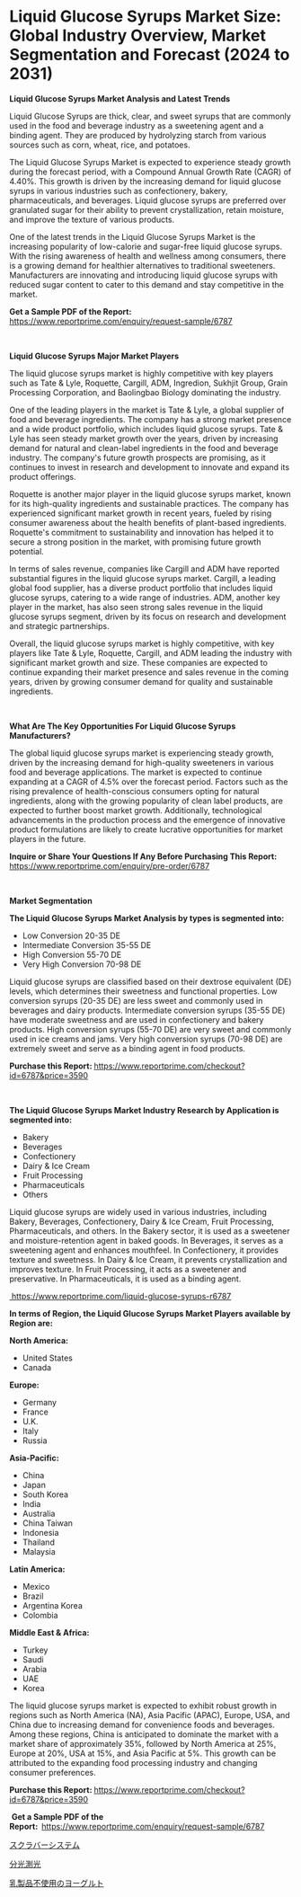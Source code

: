 <p><h1>Liquid Glucose Syrups Market Size: Global Industry Overview, Market Segmentation and Forecast (2024 to 2031)</h1></p><p><strong>Liquid Glucose Syrups Market Analysis and Latest Trends</strong></p>
<p><p>Liquid Glucose Syrups are thick, clear, and sweet syrups that are commonly used in the food and beverage industry as a sweetening agent and a binding agent. They are produced by hydrolyzing starch from various sources such as corn, wheat, rice, and potatoes.</p><p>The Liquid Glucose Syrups Market is expected to experience steady growth during the forecast period, with a Compound Annual Growth Rate (CAGR) of 4.40%. This growth is driven by the increasing demand for liquid glucose syrups in various industries such as confectionery, bakery, pharmaceuticals, and beverages. Liquid glucose syrups are preferred over granulated sugar for their ability to prevent crystallization, retain moisture, and improve the texture of various products.</p><p>One of the latest trends in the Liquid Glucose Syrups Market is the increasing popularity of low-calorie and sugar-free liquid glucose syrups. With the rising awareness of health and wellness among consumers, there is a growing demand for healthier alternatives to traditional sweeteners. Manufacturers are innovating and introducing liquid glucose syrups with reduced sugar content to cater to this demand and stay competitive in the market.</p></p>
<p><strong>Get a Sample PDF of the Report:&nbsp;</strong> <a href="https://www.reportprime.com/enquiry/request-sample/6787">https://www.reportprime.com/enquiry/request-sample/6787</a></p>
<p>&nbsp;</p>
<p><strong>Liquid Glucose Syrups Major Market Players</strong></p>
<p><p>The liquid glucose syrups market is highly competitive with key players such as Tate & Lyle, Roquette, Cargill, ADM, Ingredion, Sukhjit Group, Grain Processing Corporation, and Baolingbao Biology dominating the industry.</p><p>One of the leading players in the market is Tate & Lyle, a global supplier of food and beverage ingredients. The company has a strong market presence and a wide product portfolio, which includes liquid glucose syrups. Tate & Lyle has seen steady market growth over the years, driven by increasing demand for natural and clean-label ingredients in the food and beverage industry. The company's future growth prospects are promising, as it continues to invest in research and development to innovate and expand its product offerings.</p><p>Roquette is another major player in the liquid glucose syrups market, known for its high-quality ingredients and sustainable practices. The company has experienced significant market growth in recent years, fueled by rising consumer awareness about the health benefits of plant-based ingredients. Roquette's commitment to sustainability and innovation has helped it to secure a strong position in the market, with promising future growth potential.</p><p>In terms of sales revenue, companies like Cargill and ADM have reported substantial figures in the liquid glucose syrups market. Cargill, a leading global food supplier, has a diverse product portfolio that includes liquid glucose syrups, catering to a wide range of industries. ADM, another key player in the market, has also seen strong sales revenue in the liquid glucose syrups segment, driven by its focus on research and development and strategic partnerships.</p><p>Overall, the liquid glucose syrups market is highly competitive, with key players like Tate & Lyle, Roquette, Cargill, and ADM leading the industry with significant market growth and size. These companies are expected to continue expanding their market presence and sales revenue in the coming years, driven by growing consumer demand for quality and sustainable ingredients.</p></p>
<p>&nbsp;</p>
<p><strong>What Are The Key Opportunities For Liquid Glucose Syrups Manufacturers?</strong></p>
<p><p>The global liquid glucose syrups market is experiencing steady growth, driven by the increasing demand for high-quality sweeteners in various food and beverage applications. The market is expected to continue expanding at a CAGR of 4.5% over the forecast period. Factors such as the rising prevalence of health-conscious consumers opting for natural ingredients, along with the growing popularity of clean label products, are expected to further boost market growth. Additionally, technological advancements in the production process and the emergence of innovative product formulations are likely to create lucrative opportunities for market players in the future.</p></p>
<p><strong>Inquire or Share Your Questions If Any Before Purchasing This Report:</strong> <a href="https://www.reportprime.com/enquiry/pre-order/6787">https://www.reportprime.com/enquiry/pre-order/6787</a></p>
<p>&nbsp;</p>
<p><strong>Market Segmentation</strong></p>
<p><strong>The Liquid Glucose Syrups Market Analysis by types is segmented into:</strong></p>
<p><ul><li>Low Conversion 20-35 DE</li><li>Intermediate Conversion 35-55 DE</li><li>High Conversion 55-70 DE</li><li>Very High Conversion 70-98 DE</li></ul></p>
<p><p>Liquid glucose syrups are classified based on their dextrose equivalent (DE) levels, which determines their sweetness and functional properties. Low conversion syrups (20-35 DE) are less sweet and commonly used in beverages and dairy products. Intermediate conversion syrups (35-55 DE) have moderate sweetness and are used in confectionery and bakery products. High conversion syrups (55-70 DE) are very sweet and commonly used in ice creams and jams. Very high conversion syrups (70-98 DE) are extremely sweet and serve as a binding agent in food products.</p></p>
<p><strong>Purchase this Report:&nbsp;</strong><a href="https://www.reportprime.com/checkout?id=6787&price=3590">https://www.reportprime.com/checkout?id=6787&price=3590</a></p>
<p>&nbsp;</p>
<p><strong>The Liquid Glucose Syrups Market Industry Research by Application is segmented into:</strong></p>
<p><ul><li>Bakery</li><li>Beverages</li><li>Confectionery</li><li>Dairy & Ice Cream</li><li>Fruit Processing</li><li>Pharmaceuticals</li><li>Others</li></ul></p>
<p><p>Liquid glucose syrups are widely used in various industries, including Bakery, Beverages, Confectionery, Dairy & Ice Cream, Fruit Processing, Pharmaceuticals, and others. In the Bakery sector, it is used as a sweetener and moisture-retention agent in baked goods. In Beverages, it serves as a sweetening agent and enhances mouthfeel. In Confectionery, it provides texture and sweetness. In Dairy & Ice Cream, it prevents crystallization and improves texture. In Fruit Processing, it acts as a sweetener and preservative. In Pharmaceuticals, it is used as a binding agent.</p></p>
<p><a href="https://www.reportprime.com/liquid-glucose-syrups-r6787">&nbsp;https://www.reportprime.com/liquid-glucose-syrups-r6787</a></p>
<p><strong>In terms of Region, the Liquid Glucose Syrups Market Players available by Region are:</strong></p>
<p>
    <p> <strong> North America: </strong>
        <ul>
            <li>United States</li>
            <li>Canada</li>
        </ul>
        </p> 
    <p> <strong> Europe: </strong>
        <ul>
            <li>Germany</li>
            <li>France</li>
            <li>U.K.</li>
            <li>Italy</li>
            <li>Russia</li>
        </ul>
        </p> 
    <p> <strong> Asia-Pacific: </strong>
        <ul>
            <li>China</li>
            <li>Japan</li>
            <li>South Korea</li>
            <li>India</li>
            <li>Australia</li>
            <li>China Taiwan</li>
            <li>Indonesia</li>
            <li>Thailand</li>
            <li>Malaysia</li>
        </ul>
        </p> 
    <p> <strong> Latin America: </strong>
        <ul>
            <li>Mexico</li>
            <li>Brazil</li>
            <li>Argentina Korea</li>
            <li>Colombia</li>
        </ul>
        </p> 
    <p> <strong> Middle East & Africa: </strong>
        <ul>
            <li>Turkey</li>
            <li>Saudi</li>
            <li>Arabia</li>
            <li>UAE</li>
            <li>Korea</li>
        </ul>
    </p>
    </p>
<p><p>The liquid glucose syrups market is expected to exhibit robust growth in regions such as North America (NA), Asia Pacific (APAC), Europe, USA, and China due to increasing demand for convenience foods and beverages. Among these regions, China is anticipated to dominate the market with a market share of approximately 35%, followed by North America at 25%, Europe at 20%, USA at 15%, and Asia Pacific at 5%. This growth can be attributed to the expanding food processing industry and changing consumer preferences.</p></p>
<p><strong>Purchase this Report: </strong><a href="https://www.reportprime.com/checkout?id=6787&price=3590">https://www.reportprime.com/checkout?id=6787&price=3590</a></p>
<p>&nbsp;<strong>Get a Sample PDF of the Report:&nbsp;&nbsp;</strong><a href="https://www.reportprime.com/enquiry/request-sample/6787">https://www.reportprime.com/enquiry/request-sample/6787</a></p>
<p><strong></strong></p>
<p><p><a href="https://github.com/JanickJohns/Market-Research-Report-List-1/blob/main/126367275592.md">スクラバーシステム</a></p><p><a href="https://github.com/tanyaali3/Market-Research-Report-List-1/blob/main/309175575590.md">分光測光</a></p><p><a href="https://github.com/DwightHuels1/Market-Research-Report-List-1/blob/main/974273075591.md">乳製品不使用のヨーグルト</a></p></p>
